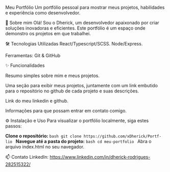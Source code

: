 Meu Portfólio
Um portfólio pessoal para mostrar meus projetos, habilidades e experiência como desenvolvedor.

🚀 Sobre mim
Olá! Sou o Dherick, um desenvolvedor apaixonado por criar soluções inovadoras e eficientes. Este portfólio é um espaço onde demonstro os projetos em que trabalhei.

🛠️ Tecnologias Utilizadas
React/Typescript/SCSS.
Node/Express.

Ferramentas:
Git & GitHub

✨ Funcionalidades

Resumo simples sobre mim e meus projetos.

Uma seção para exibir meus projetos, juntamente com um link embutido para o repositório no github de cada projeto e suas descrições.

Link do meu linkedin e github.

Informações para que possam entrar em contato comigo.

⚙️ Instalação e Uso
Para visualizar o portfólio localmente, siga estes passos:

**Clone o repositório:** 
    ```bash
    git clone https://github.com/xDherick/Portf-lio
    ```
**Navegue até a pasta do projeto:** 
    ```bash
    cd meu-portfolio
    ```
Abra o arquivo index.html no seu navegador.

📫 Contato
LinkedIn: https://www.linkedin.com/in/dherick-rodrigues-282515322/
